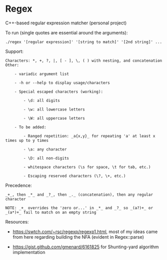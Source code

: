 # Regex
C++-based regular expression matcher (personal project)

To run (single quotes are essential around the arguments):

    ./regex '[regular expression]' '[string to match]' '[2nd string]' ...

Support:

    Characters: *, +, ?, |, [ - ], \, ( ) with nesting, and concatenation
    Other: 
        
        - variadic argument list
        
        - -h or --help to display usage/characters
        
        - Special escaped characters (working):
    
            - \d: all digits
    
            - \w: all lowercase letters
    
            - \W: all uppercase letters

        - To be added:

            - Ranged repetition: _a{x,y}_ for repeating 'a' at least x times up to y times
        
            - \a: any character
    
            - \D: all non-digits
    
            - whitespace characters (\s for space, \t for tab, etc.)
    
            - Escaping reserved characters (\?, \+, etc.)

Precedence:

    _+_, then _*_ and _?_, then _._ (concatenation), then any regular character
    
    NOTE: _+_ overrides the 'zero or...' in _*_ and _?_ so _(a?)+_ or _(a*)+_ fail to match on an empty string

Resources:

  - https://swtch.com/~rsc/regexp/regexp1.html, most of my ideas came from here regarding building the NFA (evident in Regex::parse)
        
  - https://gist.github.com/gmenard/6161825 for Shunting-yard algorithm implementation
